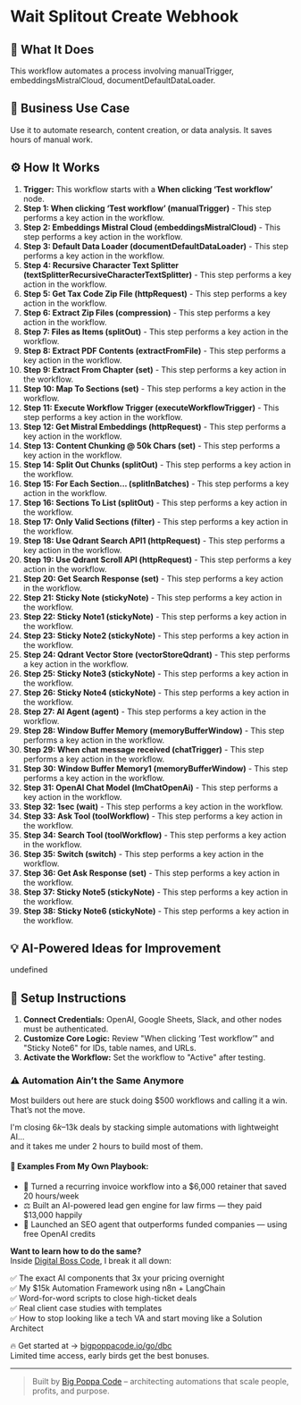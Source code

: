 # Wait Splitout Create Webhook

## 🚀 What It Does
This workflow automates a process involving manualTrigger, embeddingsMistralCloud, documentDefaultDataLoader.

## 💼 Business Use Case
Use it to automate research, content creation, or data analysis. It saves hours of manual work.

## ⚙️ How It Works
1.  **Trigger:** This workflow starts with a **When clicking ‘Test workflow’** node.
2. **Step 1: When clicking ‘Test workflow’ (manualTrigger)** - This step performs a key action in the workflow.
3. **Step 2: Embeddings Mistral Cloud (embeddingsMistralCloud)** - This step performs a key action in the workflow.
4. **Step 3: Default Data Loader (documentDefaultDataLoader)** - This step performs a key action in the workflow.
5. **Step 4: Recursive Character Text Splitter (textSplitterRecursiveCharacterTextSplitter)** - This step performs a key action in the workflow.
6. **Step 5: Get Tax Code Zip File (httpRequest)** - This step performs a key action in the workflow.
7. **Step 6: Extract Zip Files (compression)** - This step performs a key action in the workflow.
8. **Step 7: Files as Items (splitOut)** - This step performs a key action in the workflow.
9. **Step 8: Extract PDF Contents (extractFromFile)** - This step performs a key action in the workflow.
10. **Step 9: Extract From Chapter (set)** - This step performs a key action in the workflow.
11. **Step 10: Map To Sections (set)** - This step performs a key action in the workflow.
12. **Step 11: Execute Workflow Trigger (executeWorkflowTrigger)** - This step performs a key action in the workflow.
13. **Step 12: Get Mistral Embeddings (httpRequest)** - This step performs a key action in the workflow.
14. **Step 13: Content Chunking @ 50k Chars (set)** - This step performs a key action in the workflow.
15. **Step 14: Split Out Chunks (splitOut)** - This step performs a key action in the workflow.
16. **Step 15: For Each Section... (splitInBatches)** - This step performs a key action in the workflow.
17. **Step 16: Sections To List (splitOut)** - This step performs a key action in the workflow.
18. **Step 17: Only Valid Sections (filter)** - This step performs a key action in the workflow.
19. **Step 18: Use Qdrant Search API1 (httpRequest)** - This step performs a key action in the workflow.
20. **Step 19: Use Qdrant Scroll API (httpRequest)** - This step performs a key action in the workflow.
21. **Step 20: Get Search Response (set)** - This step performs a key action in the workflow.
22. **Step 21: Sticky Note (stickyNote)** - This step performs a key action in the workflow.
23. **Step 22: Sticky Note1 (stickyNote)** - This step performs a key action in the workflow.
24. **Step 23: Sticky Note2 (stickyNote)** - This step performs a key action in the workflow.
25. **Step 24: Qdrant Vector Store (vectorStoreQdrant)** - This step performs a key action in the workflow.
26. **Step 25: Sticky Note3 (stickyNote)** - This step performs a key action in the workflow.
27. **Step 26: Sticky Note4 (stickyNote)** - This step performs a key action in the workflow.
28. **Step 27: AI Agent (agent)** - This step performs a key action in the workflow.
29. **Step 28: Window Buffer Memory (memoryBufferWindow)** - This step performs a key action in the workflow.
30. **Step 29: When chat message received (chatTrigger)** - This step performs a key action in the workflow.
31. **Step 30: Window Buffer Memory1 (memoryBufferWindow)** - This step performs a key action in the workflow.
32. **Step 31: OpenAI Chat Model (lmChatOpenAi)** - This step performs a key action in the workflow.
33. **Step 32: 1sec (wait)** - This step performs a key action in the workflow.
34. **Step 33: Ask Tool (toolWorkflow)** - This step performs a key action in the workflow.
35. **Step 34: Search Tool (toolWorkflow)** - This step performs a key action in the workflow.
36. **Step 35: Switch (switch)** - This step performs a key action in the workflow.
37. **Step 36: Get Ask Response (set)** - This step performs a key action in the workflow.
38. **Step 37: Sticky Note5 (stickyNote)** - This step performs a key action in the workflow.
39. **Step 38: Sticky Note6 (stickyNote)** - This step performs a key action in the workflow.

## 💡 AI-Powered Ideas for Improvement
undefined

## 🔧 Setup Instructions
1. **Connect Credentials:** OpenAI, Google Sheets, Slack, and other nodes must be authenticated.
2. **Customize Core Logic:** Review "When clicking ‘Test workflow’" and "Sticky Note6" for IDs, table names, and URLs.
3. **Activate the Workflow:** Set the workflow to "Active" after testing.

### ⚠️ Automation Ain’t the Same Anymore

Most builders out here are stuck doing $500 workflows and calling it a win.  
That’s not the move.  

I'm closing $6k–$13k deals by stacking simple automations with lightweight AI...  
and it takes me under 2 hours to build most of them.

#### 🧠 Examples From My Own Playbook:
- 🔁 Turned a recurring invoice workflow into a $6,000 retainer that saved 20 hours/week  
- ⚖️ Built an AI-powered lead gen engine for law firms — they paid $13,000 happily  
- 🚀 Launched an SEO agent that outperforms funded companies — using free OpenAI credits  

**Want to learn how to do the same?**  
Inside [Digital Boss Code](https://bigpoppacode.io/go/dbc), I break it all down:

✅ The exact AI components that 3x your pricing overnight  
✅ My $15k Automation Framework using n8n + LangChain  
✅ Word-for-word scripts to close high-ticket deals  
✅ Real client case studies with templates  
✅ How to stop looking like a tech VA and start moving like a Solution Architect  

🔥 Get started at → [bigpoppacode.io/go/dbc](https://bigpoppacode.io/go/dbc)  
Limited time access, early birds get the best bonuses.

---
> Built by [Big Poppa Code](https://bigpoppacode.io) – architecting automations that scale people, profits, and purpose.
